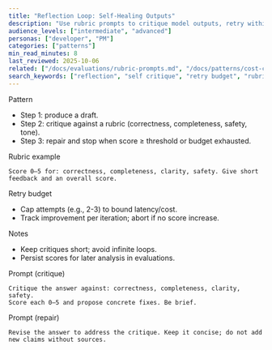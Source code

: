 ```yaml
---
title: "Reflection Loop: Self‑Healing Outputs"
description: "Use rubric prompts to critique model outputs, retry within a budget, and converge on quality."
audience_levels: ["intermediate", "advanced"]
personas: ["developer", "PM"]
categories: ["patterns"]
min_read_minutes: 8
last_reviewed: 2025-10-06
related: ["/docs/evaluations/rubric-prompts.md", "/docs/patterns/cost-controls.md"]
search_keywords: ["reflection", "self critique", "retry budget", "rubric", "quality"]
---
```


Pattern

- Step 1: produce a draft.
- Step 2: critique against a rubric (correctness, completeness, safety, tone).
- Step 3: repair and stop when score ≥ threshold or budget exhausted.

Rubric example

```text
Score 0–5 for: correctness, completeness, clarity, safety. Give short feedback and an overall score.
```

Retry budget

- Cap attempts (e.g., 2-3) to bound latency/cost.
- Track improvement per iteration; abort if no score increase.

Notes

- Keep critiques short; avoid infinite loops.
- Persist scores for later analysis in evaluations.

Prompt (critique)

```text
Critique the answer against: correctness, completeness, clarity, safety.
Score each 0–5 and propose concrete fixes. Be brief.
```

Prompt (repair)

```text
Revise the answer to address the critique. Keep it concise; do not add new claims without sources.
```
